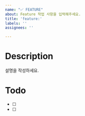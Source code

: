 ```yaml
---
name: "✅ FEATURE"
about: Feature 작업 사항을 입력해주세요.
title: 'feature:'
labels: ''
assignees: ''

---
```


# Description
설명을 작성하세요.

# Todo
- [ ] 
- [ ]
